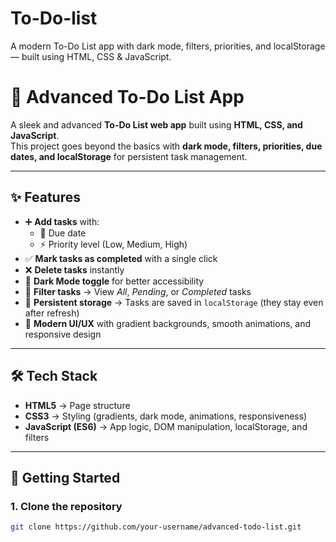 # To-Do-list
A modern To-Do List app with dark mode, filters, priorities, and localStorage — built using HTML, CSS &amp; JavaScript.
# 📝 Advanced To-Do List App  

A sleek and advanced **To-Do List web app** built using **HTML, CSS, and JavaScript**.  
This project goes beyond the basics with **dark mode, filters, priorities, due dates, and localStorage** for persistent task management.  

---

## ✨ Features  
- ➕ **Add tasks** with:  
  - 📅 Due date  
  - ⚡ Priority level (Low, Medium, High)  
- ✅ **Mark tasks as completed** with a single click  
- ❌ **Delete tasks** instantly  
- 🌙 **Dark Mode toggle** for better accessibility  
- 🔎 **Filter tasks** → View *All*, *Pending*, or *Completed* tasks  
- 💾 **Persistent storage** → Tasks are saved in `localStorage` (they stay even after refresh)  
- 🎨 **Modern UI/UX** with gradient backgrounds, smooth animations, and responsive design  

---

## 🛠️ Tech Stack  
- **HTML5** → Page structure  
- **CSS3** → Styling (gradients, dark mode, animations, responsiveness)  
- **JavaScript (ES6)** → App logic, DOM manipulation, localStorage, and filters  

---

## 🚀 Getting Started  

### 1. Clone the repository  
```bash
git clone https://github.com/your-username/advanced-todo-list.git
